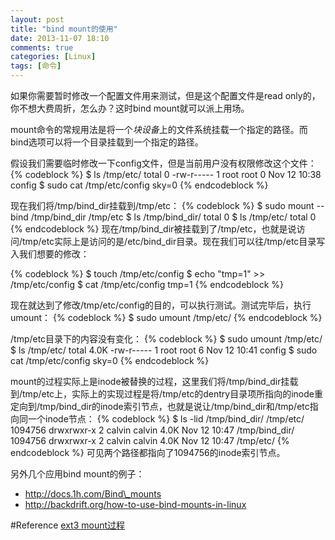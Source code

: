 ```yaml
---
layout: post
title: "bind mount的使用"
date: 2013-11-07 18:10
comments: true
categories: [Linux]
tags: [命令]
---
```


如果你需要暂时修改一个配置文件用来测试，但是这个配置文件是read only的，你不想大费周折，怎么办？这时bind mount就可以派上用场。  

mount命令的常规用法是将一个*块设备*上的文件系统挂载一个指定的路径。而bind选项可以将一个目录挂载到一个指定的路径。

假设我们需要临时修改一下config文件，但是当前用户没有权限修改这个文件：
{% codeblock %}
$ ls /tmp/etc/
total 0
-rw-r----- 1 root root 0 Nov 12 10:38 config
$ sudo cat /tmp/etc/config 
sky=0
{% endcodeblock %} 

现在我们将/tmp/bind\_dir挂载到/tmp/etc：
{% codeblock %}
    $ sudo mount --bind /tmp/bind_dir /tmp/etc
    $ ls /tmp/bind_dir/
    total 0
    $ ls /tmp/etc/
    total 0
{% endcodeblock %} 
现在/tmp/bind\_dir被挂载到了/tmp/etc，也就是说访问/tmp/etc实际上是访问的是/etc/bind\_dir目录。现在我们可以往/tmp/etc目录写入我们想要的修改：

{% codeblock %}
    $ touch /tmp/etc/config
    $ echo "tmp=1" >> /tmp/etc/config
    $ cat /tmp/etc/config
    tmp=1
{% endcodeblock %} 

现在就达到了修改/tmp/etc/config的目的，可以执行测试。测试完毕后，执行umount：
{% codeblock %}
$ sudo umount /tmp/etc/
{% endcodeblock %} 

/tmp/etc目录下的内容没有变化：
{% codeblock %}
$ sudo umount /tmp/etc/
$ ls /tmp/etc/
total 4.0K
-rw-r----- 1 root root 6 Nov 12 10:41 config
$ sudo cat /tmp/etc/config
sky=0
{% endcodeblock %} 

mount的过程实际上是inode被替换的过程，这里我们将/tmp/bind\_dir挂载到/tmp/etc上，实际上的实现过程是将/tmp/etc的dentry目录项所指向的inode重定向到/tmp/bind\_dir的inode索引节点，也就是说让/tmp/bind\_dir和/tmp/etc指向同一个inode节点：
{% codeblock %}
$ ls -lid /tmp/bind\_dir/ /tmp/etc/
1094756 drwxrwxr-x 2 calvin calvin 4.0K Nov 12 10:47 /tmp/bind\_dir/
1094756 drwxrwxr-x 2 calvin calvin 4.0K Nov 12 10:47 /tmp/etc/
{% endcodeblock %} 
可见两个路径都指向了1094756的inode索引节点。

另外几个应用bind mount的例子：  
* <http://docs.1h.com/Bind\_mounts>  
* <http://backdrift.org/how-to-use-bind-mounts-in-linux>  

#Reference
[ext3 mount过程](http://alanwu.blog.51cto.com/3652632/1105681)

